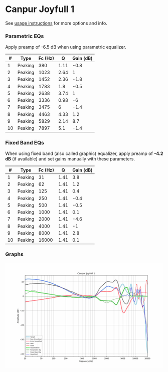 # Canpur Joyfull 1
See [usage instructions](https://github.com/jaakkopasanen/AutoEq#usage) for more options and info.

### Parametric EQs
Apply preamp of -6.5 dB when using parametric equalizer.

|   # | Type    |   Fc (Hz) |    Q |   Gain (dB) |
|-----|---------|-----------|------|-------------|
|   1 | Peaking |       380 | 1.11 |        -0.8 |
|   2 | Peaking |      1023 | 2.64 |         1   |
|   3 | Peaking |      1452 | 2.36 |        -1.8 |
|   4 | Peaking |      1783 | 1.8  |        -0.5 |
|   5 | Peaking |      2638 | 3.74 |         1   |
|   6 | Peaking |      3336 | 0.98 |        -6   |
|   7 | Peaking |      3475 | 6    |        -1.4 |
|   8 | Peaking |      4463 | 4.33 |         1.2 |
|   9 | Peaking |      5829 | 2.14 |         8.7 |
|  10 | Peaking |      7897 | 5.1  |        -1.4 |

### Fixed Band EQs
When using fixed band (also called graphic) equalizer, apply preamp of **-4.2 dB** (if available) and set gains manually with these parameters.

|   # | Type    |   Fc (Hz) |    Q |   Gain (dB) |
|-----|---------|-----------|------|-------------|
|   1 | Peaking |        31 | 1.41 |         3.8 |
|   2 | Peaking |        62 | 1.41 |         1.2 |
|   3 | Peaking |       125 | 1.41 |         0.4 |
|   4 | Peaking |       250 | 1.41 |        -0.4 |
|   5 | Peaking |       500 | 1.41 |        -0.5 |
|   6 | Peaking |      1000 | 1.41 |         0.1 |
|   7 | Peaking |      2000 | 1.41 |        -4.6 |
|   8 | Peaking |      4000 | 1.41 |        -1   |
|   9 | Peaking |      8000 | 1.41 |         2.8 |
|  10 | Peaking |     16000 | 1.41 |         0.1 |

### Graphs
![](./Canpur%20Joyfull%201.png)
